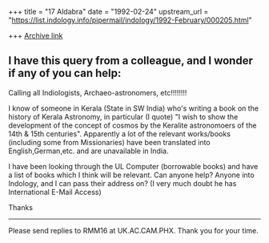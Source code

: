+++
title = "17 Aldabra"
date = "1992-02-24"
upstream_url = "https://list.indology.info/pipermail/indology/1992-February/000205.html"

+++
[Archive link](https://list.indology.info/pipermail/indology/1992-February/000205.html)


I have this query from a colleague, and I wonder if any of you can help:
-------------------------------------------------------------------------------

Calling all Indiologists, Archaeo-astronomers, etc!!!!!!!!

I know of someone in Kerala (State in SW India) who's writing a book on the
history of Kerala Astronomy, in particular (I quote) "I wish to show the
development of the concept of cosmos by the Keralite astronomoers of the
14th & 15th centuries".
Apparently a lot of the relevant works/books (including some from Missionaries)
have been translated into English,German,etc. and are unavailable in India.

I have been looking through the UL Computer (borrowable books) and have a list
of books which I think will be relevant. Can anyone help?
Anyone into Indology, and I can pass their address on? (I very much doubt he
has International E-Mail Access)

Thanks

-------------------------------------------------------------------------------

Please send replies to RMM16 at UK.AC.CAM.PHX.  Thank you for your time.





